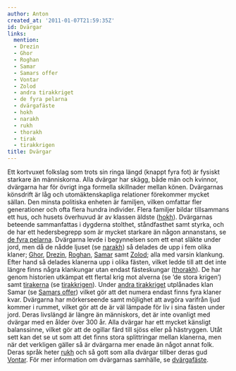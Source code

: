 ```yaml
---
author: Anton
created_at: '2011-01-07T21:59:35Z'
id: Dvärgar
links:
  mention:
  - Drezin
  - Ghor
  - Roghan
  - Samar
  - Samars offer
  - Vontar
  - Zolod
  - andra tirakkriget
  - de fyra pelarna
  - dvärgafäste
  - hokh
  - narakh
  - rukh
  - thorakh
  - tirak
  - tirakkrigen
title: Dvärgar
---
```


Ett kortvuxet folkslag som trots sin ringa längd (knappt fyra fot) är fysiskt starkare än
människorna. Alla dvärgar har skägg, både män och kvinnor, dvärgarna har för övrigt inga formella
skillnader mellan könen. Dvärgarnas könsdrift är låg och utomäktenskapliga relationer förekommer
mycket sällan. Den minsta politiska enheten är familjen, vilken omfattar fler generationer och ofta
flera hundra individer. Flera familjer bildar tillsammans ett hus, och husets överhuvud är av
klassen äldste ([hokh]). Dvärgarnas beteende sammanfattas i dygderna stolthet, ståndfasthet samt
styrka, och de har ett hedersbegrepp som är mycket starkare än någon annanstans, se [de fyra
pelarna]. Dvärgarna levde i begynnelsen som ett enat släkte under jord, men då de nådde ljuset (se
[narakh]) så delades de upp i fem olika klaner; [Ghor], [Drezin], [Roghan], [Samar] samt [Zolod];
alla med varsin klankung. Efter hand så delades klanerna upp i olika fästen, vilket ledde till att
det inte längre finns några klankungar utan endast fästeskungar ([thorakh]). De har genom historien
utkämpat ett flertal krig mot alverna (se ’de stora krigen’) samt [tirakerna] (se [tirakkrigen]).
Under [andra tirakkriget] utplånades klan Samar (se [Samars offer]) vilket gör att det numera endast
finns fyra klaner kvar. Dvärgarna har mörkerseende samt möjlighet att avgöra varifrån ljud kommer i
rummet, vilket gör att de är väl lämpade för liv i sina fästen under jord. Deras livslängd är längre
än människors, det är inte ovanligt med dvärgar med en ålder över 300 år. Alla dvärgar har ett
mycket känsligt balanssinne, vilket gör att de ogillar färd till sjöss eller på hästryggen. Utåt
sett kan det se ut som att det finns stora splittringar mellan klanerna, men när det verkligen
gäller så är dvärgarna mer enade än något annat folk. Deras språk heter [rukh] och så gott som alla
dvärgar tillber deras gud [Vontar]. För mer information om dvärgarnas samhälle, se [dvärgafäste].

  [hokh]: hokh
  [de fyra pelarna]: de_fyra_pelarna
  [narakh]: narakh
  [Ghor]: Ghor
  [Drezin]: Drezin
  [Roghan]: Roghan
  [Samar]: Samar
  [Zolod]: Zolod
  [thorakh]: thorakh
  [tirakerna]: tirak
  [tirakkrigen]: tirakkrigen
  [andra tirakkriget]: andra_tirakkriget
  [Samars offer]: Samars_offer
  [rukh]: rukh
  [Vontar]: Vontar
  [dvärgafäste]: dvärgafäste
